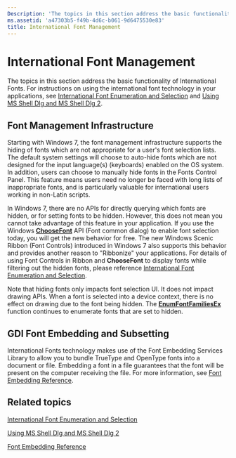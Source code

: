 ```yaml
---
Description: 'The topics in this section address the basic functionality of International Fonts.'
ms.assetid: 'a47303b5-f49b-4d6c-b061-9d6475530e83'
title: International Font Management
---
```


# International Font Management

The topics in this section address the basic functionality of International Fonts. For instructions on using the international font technology in your applications, see [International Font Enumeration and Selection](using-international-fonts-and-text.md) and [Using MS Shell Dlg and MS Shell Dlg 2](using-ms-shell-dlg-and-ms-shell-dlg-2.md).

## Font Management Infrastructure

Starting with Windows 7, the font management infrastructure supports the hiding of fonts which are not appropriate for a user's font selection lists. The default system settings will choose to auto-hide fonts which are not designed for the input language(s) (keyboards) enabled on the OS system. In addition, users can choose to manually hide fonts in the Fonts Control Panel. This feature means users need no longer be faced with long lists of inappropriate fonts, and is particularly valuable for international users working in non-Latin scripts.

In Windows 7, there are no APIs for directly querying which fonts are hidden, or for setting fonts to be hidden. However, this does not mean you cannot take advantage of this feature in your application. If you use the Windows [**ChooseFont**](_win32_ChooseFont_cpp) API (Font common dialog) to enable font selection today, you will get the new behavior for free. The new Windows Scenic Ribbon (Font Controls) introduced in Windows 7 also supports this behavior and provides another reason to "Ribbonize" your applications. For details of using Font Controls in Ribbon and **ChooseFont** to display fonts while filtering out the hidden fonts, please reference [International Font Enumeration and Selection](using-international-fonts-and-text.md).

Note that hiding fonts only impacts font selection UI. It does not impact drawing APIs. When a font is selected into a device context, there is no effect on drawing due to the font being hidden. The [**EnumFontFamiliesEx**](gdi.enumfontfamiliesex) function continues to enumerate fonts that are set to hidden.

## GDI Font Embedding and Subsetting

International Fonts technology makes use of the Font Embedding Services Library to allow you to bundle TrueType and OpenType fonts into a document or file. Embedding a font in a file guarantees that the font will be present on the computer receiving the file. For more information, see [Font Embedding Reference](gdi.font_embedding_reference).

## Related topics

<dl> <dt>

[International Font Enumeration and Selection](using-international-fonts-and-text.md)
</dt> <dt>

[Using MS Shell Dlg and MS Shell Dlg 2](using-ms-shell-dlg-and-ms-shell-dlg-2.md)
</dt> <dt>

[Font Embedding Reference](gdi.font_embedding_reference)
</dt> </dl>

 

 



